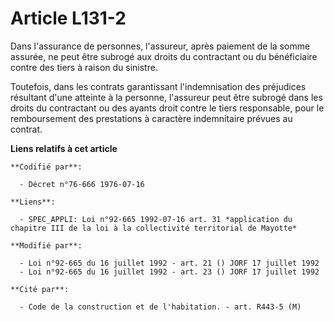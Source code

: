 # Article L131-2

Dans l'assurance de personnes, l'assureur, après paiement de la somme assurée, ne peut être subrogé aux droits du contractant
ou du bénéficiaire contre des tiers à raison du sinistre.

Toutefois, dans les contrats garantissant l'indemnisation des préjudices résultant d'une atteinte à la personne, l'assureur
peut être subrogé dans les droits du contractant ou des ayants droit contre le tiers responsable, pour le remboursement des
prestations à caractère indemnitaire prévues au contrat.

**Liens relatifs à cet article**

	**Codifié par**:

	  - Décret n°76-666 1976-07-16

	**Liens**:

	  - SPEC_APPLI: Loi n°92-665 1992-07-16 art. 31 *application du chapitre III de la loi à la collectivité territorial de Mayotte*

	**Modifié par**:

	  - Loi n°92-665 du 16 juillet 1992 - art. 21 () JORF 17 juillet 1992
	  - Loi n°92-665 du 16 juillet 1992 - art. 23 () JORF 17 juillet 1992

	**Cité par**:

	  - Code de la construction et de l'habitation. - art. R443-5 (M)
